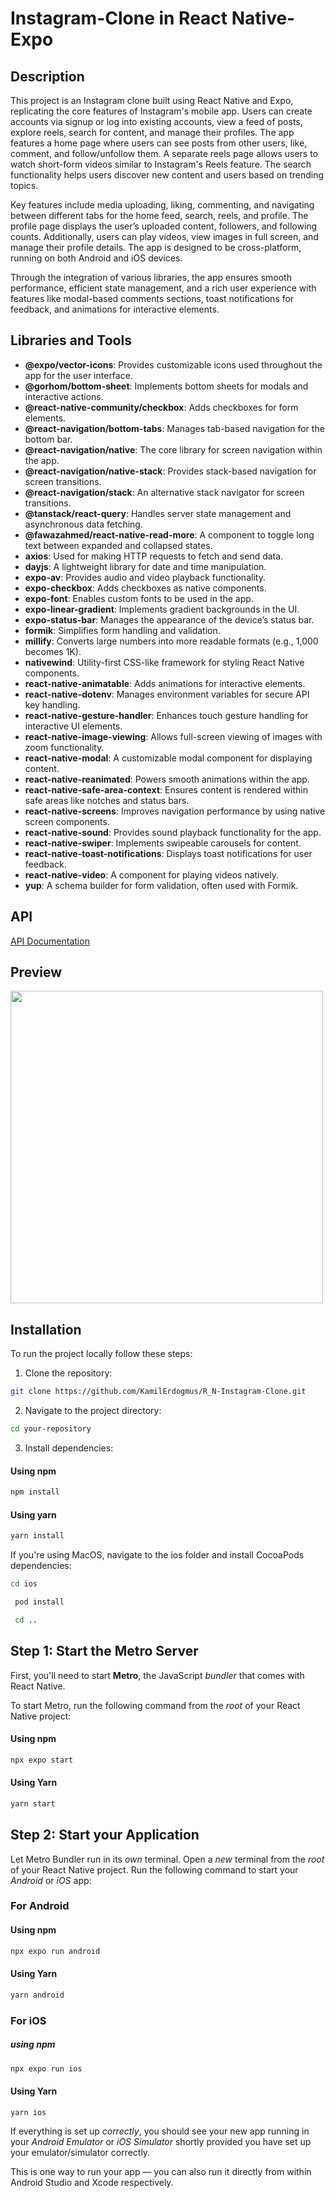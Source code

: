 # Instagram-Clone in React Native-Expo

## Description

This project is an Instagram clone built using React Native and Expo, replicating the core features of Instagram's mobile app. Users can create accounts via signup or log into existing accounts, view a feed of posts, explore reels, search for content, and manage their profiles. The app features a home page where users can see posts from other users, like, comment, and follow/unfollow them. A separate reels page allows users to watch short-form videos similar to Instagram's Reels feature. The search functionality helps users discover new content and users based on trending topics.

Key features include media uploading, liking, commenting, and navigating between different tabs for the home feed, search, reels, and profile. The profile page displays the user’s uploaded content, followers, and following counts. Additionally, users can play videos, view images in full screen, and manage their profile details. The app is designed to be cross-platform, running on both Android and iOS devices.

Through the integration of various libraries, the app ensures smooth performance, efficient state management, and a rich user experience with features like modal-based comments sections, toast notifications for feedback, and animations for interactive elements.

## Libraries and Tools

- **@expo/vector-icons**: Provides customizable icons used throughout the app for the user interface.
- **@gorhom/bottom-sheet**: Implements bottom sheets for modals and interactive actions.
- **@react-native-community/checkbox**: Adds checkboxes for form elements.
- **@react-navigation/bottom-tabs**: Manages tab-based navigation for the bottom bar.
- **@react-navigation/native**: The core library for screen navigation within the app.
- **@react-navigation/native-stack**: Provides stack-based navigation for screen transitions.
- **@react-navigation/stack**: An alternative stack navigator for screen transitions.
- **@tanstack/react-query**: Handles server state management and asynchronous data fetching.
- **@fawazahmed/react-native-read-more**: A component to toggle long text between expanded and collapsed states.
- **axios**: Used for making HTTP requests to fetch and send data.
- **dayjs**: A lightweight library for date and time manipulation.
- **expo-av**: Provides audio and video playback functionality.
- **expo-checkbox**: Adds checkboxes as native components.
- **expo-font**: Enables custom fonts to be used in the app.
- **expo-linear-gradient**: Implements gradient backgrounds in the UI.
- **expo-status-bar**: Manages the appearance of the device’s status bar.
- **formik**: Simplifies form handling and validation.
- **millify**: Converts large numbers into more readable formats (e.g., 1,000 becomes 1K).
- **nativewind**: Utility-first CSS-like framework for styling React Native components.
- **react-native-animatable**: Adds animations for interactive elements.
- **react-native-dotenv**: Manages environment variables for secure API key handling.
- **react-native-gesture-handler**: Enhances touch gesture handling for interactive UI elements.
- **react-native-image-viewing**: Allows full-screen viewing of images with zoom functionality.
- **react-native-modal**: A customizable modal component for displaying content.
- **react-native-reanimated**: Powers smooth animations within the app.
- **react-native-safe-area-context**: Ensures content is rendered within safe areas like notches and status bars.
- **react-native-screens**: Improves navigation performance by using native screen components.
- **react-native-sound**: Provides sound playback functionality for the app.
- **react-native-swiper**: Implements swipeable carousels for content.
- **react-native-toast-notifications**: Displays toast notifications for user feedback.
- **react-native-video**: A component for playing videos natively.
- **yup**: A schema builder for form validation, often used with Formik.

## API

[API Documentation](https://rapidapi.com/social-api1-instagram/api/instagram-scraper-api2)

## Preview

<img src="assets/Insta-GIF.gif" height="500" />

## Installation

To run the project locally follow these steps:

1. Clone the repository:

```bash
git clone https://github.com/KamilErdogmus/R_N-Instagram-Clone.git
```

2. Navigate to the project directory:

```bash
cd your-repository
```

3. Install dependencies:

#### Using npm

```bash
npm install
```

#### Using yarn

```bash
yarn install
```

If you're using MacOS, navigate to the ios folder and install CocoaPods dependencies:

```bash
cd ios
```

```bash
 pod install
```

```bash
 cd ..
```

## Step 1: Start the Metro Server

First, you'll need to start **Metro**, the JavaScript _bundler_ that comes with React Native.

To start Metro, run the following command from the _root_ of your React Native project:

#### Using npm

```bash
npx expo start
```

#### Using Yarn

```bash
yarn start
```

## Step 2: Start your Application

Let Metro Bundler run in its _own_ terminal. Open a _new_ terminal from the _root_ of your React Native project. Run the following command to start your _Android_ or _iOS_ app:

### For Android

#### Using npm

```bash
npx expo run android
```

#### Using Yarn

```bash
yarn android
```

### For iOS

##### using npm

```bash
npx expo run ios
```

#### Using Yarn

```bash
yarn ios
```

If everything is set up _correctly_, you should see your new app running in your _Android Emulator_ or _iOS Simulator_ shortly provided you have set up your emulator/simulator correctly.

This is one way to run your app — you can also run it directly from within Android Studio and Xcode respectively.
